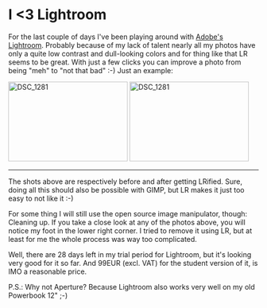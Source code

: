 # I <3 Lightroom

For the last couple of days I've been playing around with [Adobe's Lightroom](http://www.adobe.com/products/photoshoplightroom/). Probably because of my lack of talent nearly all my photos have only a quite low contrast and dull-looking colors and for thing like that LR seems to be great. With just a few clicks you can improve a photo from being "meh" to "not that bad" :-) Just an example:

<a href="http://www.flickr.com/photos/zerok/504791418/" title="Photo Sharing"><img src="http://farm1.static.flickr.com/205/504791418_0d8c0f2709_m.jpg" width="240" height="160" alt="DSC_1281" /></a> <a href="http://www.flickr.com/photos/zerok/505789790/" title="Photo Sharing"><img src="http://farm1.static.flickr.com/200/505789790_e607d70024_m.jpg" width="240" height="160" alt="DSC_1281" /></a>



-------------------------------



The shots above are respectively before and after getting LRified. Sure, doing all this should also be possible with GIMP, but LR makes it just too easy to not like it :-)

For some thing I will still use the open source image manipulator, though: Cleaning up. If you take a close look at any of the photos above, you will notice my foot in the lower right corner. I tried to remove it using LR, but at least for me the whole process was way too complicated.

Well, there are 28 days left in my trial period for Lightroom, but it's looking very good for it so far. And 99EUR (excl. VAT) for the student version of it, is IMO a reasonable price.

P.S.: Why not Aperture? Because Lightroom also works very well on my old Powerbook 12" ;-)